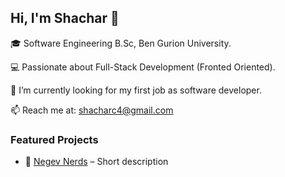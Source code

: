 ## Hi, I'm Shachar 👋  

🎓 Software Engineering B.Sc, Ben Gurion University.

💻 Passionate about Full-Stack Development (Fronted Oriented).

🔭 I’m currently looking for my first job as software developer.

📫 Reach me at: [shacharc4@gmail.com](mailto:shacharc4@gmail.com)  

### Featured Projects  
- 🚀 [Negev Nerds](https://github.com/davidvolo/NegevNerds) – Short description  
